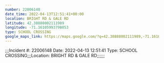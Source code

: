 ```yaml
---
number: 22006148
date_time: 2022-04-13T12:51:41+00:00
location: BRIGHT RD & GALE RD
latitude: 42.38888002111989
longitude: -71.16105993798053
type: SCHOOL CROSSING
google_maps_link: https://maps.google.com/?q=42.38888002111989,-71.16105993798053
---
```


;;;Incident #: 22006148  Date: 2022-04-13 12:51:41   Type: SCHOOL CROSSING;;;Location: BRIGHT RD & GALE RD;;;;;;

